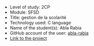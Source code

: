 - Level of study: 2CP
- Module: SFSD
- Title: gestion de la scolarité
- Technology used: C language
- Name of the student(s): Abla Rabia    
- GitHub account of the user: [abla-rabia](https://github.com/abla-rabia)
- [Link to the project](./TP_SFSD_BOUZARA_RABIA_G3.zip)